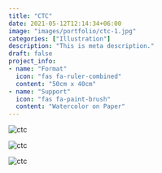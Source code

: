 ```yaml
---
title: "CTC"
date: 2021-05-12T12:14:34+06:00
image: "images/portfolio/ctc-1.jpg"
categories: ["Illustration"]
description: "This is meta description."
draft: false
project_info:
- name: "Format"
  icon: "fas fa-ruler-combined"
  content: "50cm x 40cm"
- name: "Support"
  icon: "fas fa-paint-brush"
  content: "Watercolor on Paper"
---
```


![ctc](/images/portfolio/ctc-2.jpg)

![ctc](/images/portfolio/ctc-3.jpg)

![ctc](/images/portfolio/ctc-4.jpg)
